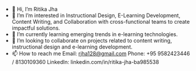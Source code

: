 - 👋 Hi, I’m Ritika Jha
- 👀 I’m I’m interested in Instructional Design, E-Learning Development, Content Writing, and Collaboration with cross-functional teams
 to create impactful solutions.
- 🌱 I’m currently learning emerging trends in e-learning technologies.
- 💞️ I’m looking to collaborate on projects related to content writing, instructional design and e-learning development.
- 📫 How to reach me
Email: rjha128@gmail.com
Phone: +95 9582423446 / 8130109360
LinkedIn: linkedin.com/in/ritika-jha-ba985538
<!---
Riti2827/Riti2827 is a ✨ special ✨ repository because its `README.md` (this file) appears on your GitHub profile.
You can click the Preview link to take a look at your changes.
--->
